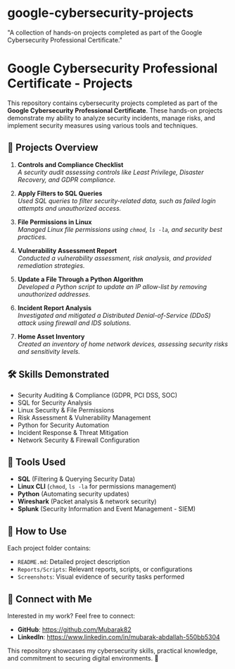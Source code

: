 # google-cybersecurity-projects
"A collection of hands-on projects completed as part of the Google Cybersecurity Professional Certificate."
# Google Cybersecurity Professional Certificate - Projects

This repository contains cybersecurity projects completed as part of the **Google Cybersecurity Professional Certificate**. These hands-on projects demonstrate my ability to analyze security incidents, manage risks, and implement security measures using various tools and techniques.

## 📌 Projects Overview

1. **Controls and Compliance Checklist**  
   *A security audit assessing controls like Least Privilege, Disaster Recovery, and GDPR compliance.*
   
2. **Apply Filters to SQL Queries**  
   *Used SQL queries to filter security-related data, such as failed login attempts and unauthorized access.*

3. **File Permissions in Linux**  
   *Managed Linux file permissions using `chmod`, `ls -la`, and security best practices.*

4. **Vulnerability Assessment Report**  
   *Conducted a vulnerability assessment, risk analysis, and provided remediation strategies.*

5. **Update a File Through a Python Algorithm**  
   *Developed a Python script to update an IP allow-list by removing unauthorized addresses.*

6. **Incident Report Analysis**  
   *Investigated and mitigated a Distributed Denial-of-Service (DDoS) attack using firewall and IDS solutions.*

7. **Home Asset Inventory**  
   *Created an inventory of home network devices, assessing security risks and sensitivity levels.*

## 🛠 Skills Demonstrated

- Security Auditing & Compliance (GDPR, PCI DSS, SOC)
- SQL for Security Analysis
- Linux Security & File Permissions
- Risk Assessment & Vulnerability Management
- Python for Security Automation
- Incident Response & Threat Mitigation
- Network Security & Firewall Configuration

## 🔧 Tools Used

- **SQL** (Filtering & Querying Security Data)
- **Linux CLI** (`chmod`, `ls -la` for permissions management)
- **Python** (Automating security updates)
- **Wireshark** (Packet analysis & network security)
- **Splunk** (Security Information and Event Management - SIEM)

## 📂 How to Use
Each project folder contains:
- `README.md`: Detailed project description
- `Reports/Scripts`: Relevant reports, scripts, or configurations
- `Screenshots`: Visual evidence of security tasks performed

## 🤝 Connect with Me
Interested in my work? Feel free to connect:
- **GitHub**: https://github.com/Mubarak82
- **LinkedIn**: https://www.linkedin.com/in/mubarak-abdallah-550bb5304

This repository showcases my cybersecurity skills, practical knowledge, and commitment to securing digital environments. 🚀
